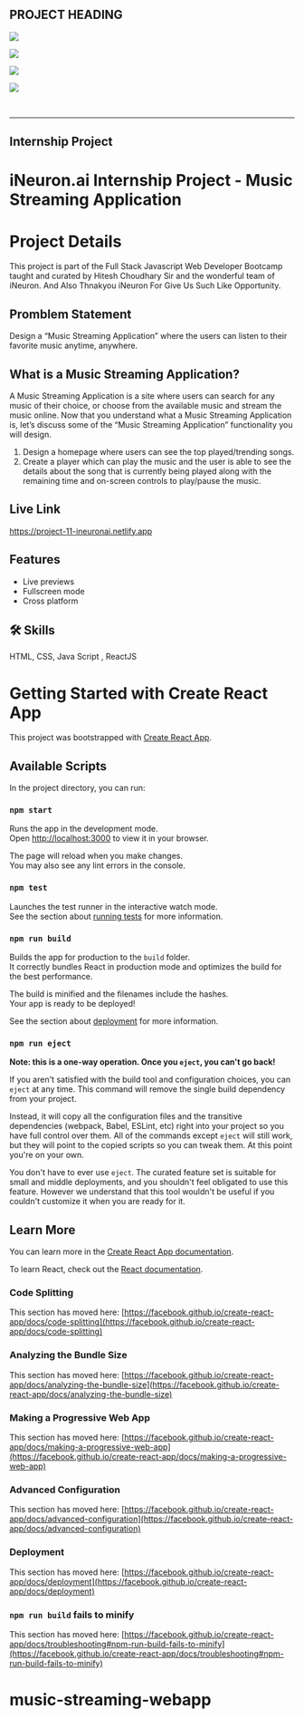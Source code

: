 ## PROJECT HEADING

![](https://img.shields.io/badge/iNeuron.ai%20INTERNSHIP%20PROJECT%20-Music%20Streaming%20Application-blue)

![](https://img.shields.io/badge/TECH%20STACK-HTML%20%7C%20CSS%20%7C%20JAVASCRIPT%20%7C%20REACTJS-black)

![](https://img.shields.io/badge/PROJECT%20OWNER-ANUJ%20SHARMA-blueviolet)

![](https://img.shields.io/badge/SPECIAL%20THANKS-HITESH%20CHOUDHARY%20SIR%20%20%7C%20iNeuron.ai%20TEAM-ff69b4)


&nbsp; 
***
## Internship Project 


# iNeuron.ai Internship Project -  Music Streaming Application


# Project Details 


This project is part of the Full Stack Javascript Web Developer Bootcamp taught and curated by Hitesh Choudhary Sir and the wonderful team of iNeuron.
And Also Thnakyou iNeuron For Give Us Such Like Opportunity.


## Promblem Statement

Design a “Music Streaming Application” where the users can listen to their favorite music
anytime, anywhere.


## What is a Music Streaming Application?

A Music Streaming Application is a site where users can search for any music of their choice,
or choose from the available music and stream the music online.
Now that you understand what a Music Streaming Application is, let’s discuss some of the
“Music Streaming Application” functionality you will design.
1. Design a homepage where users can see the top played/trending songs.
2. Create a player which can play the music and the user is able to see the details about the
song that is currently being played along with the remaining time and on-screen controls to
play/pause the music.


## Live Link
https://project-11-ineuronai.netlify.app


## Features

- Live previews
- Fullscreen mode
- Cross platform


## 🛠 Skills
HTML, CSS, Java Script , ReactJS





# Getting Started with Create React App

This project was bootstrapped with [Create React App](https://github.com/facebook/create-react-app).

## Available Scripts

In the project directory, you can run:

### `npm start`

Runs the app in the development mode.\
Open [http://localhost:3000](http://localhost:3000) to view it in your browser.

The page will reload when you make changes.\
You may also see any lint errors in the console.

### `npm test`

Launches the test runner in the interactive watch mode.\
See the section about [running tests](https://facebook.github.io/create-react-app/docs/running-tests) for more information.

### `npm run build`

Builds the app for production to the `build` folder.\
It correctly bundles React in production mode and optimizes the build for the best performance.

The build is minified and the filenames include the hashes.\
Your app is ready to be deployed!

See the section about [deployment](https://facebook.github.io/create-react-app/docs/deployment) for more information.

### `npm run eject`

**Note: this is a one-way operation. Once you `eject`, you can't go back!**

If you aren't satisfied with the build tool and configuration choices, you can `eject` at any time. This command will remove the single build dependency from your project.

Instead, it will copy all the configuration files and the transitive dependencies (webpack, Babel, ESLint, etc) right into your project so you have full control over them. All of the commands except `eject` will still work, but they will point to the copied scripts so you can tweak them. At this point you're on your own.

You don't have to ever use `eject`. The curated feature set is suitable for small and middle deployments, and you shouldn't feel obligated to use this feature. However we understand that this tool wouldn't be useful if you couldn't customize it when you are ready for it.

## Learn More

You can learn more in the [Create React App documentation](https://facebook.github.io/create-react-app/docs/getting-started).

To learn React, check out the [React documentation](https://reactjs.org/).

### Code Splitting

This section has moved here: [https://facebook.github.io/create-react-app/docs/code-splitting](https://facebook.github.io/create-react-app/docs/code-splitting)

### Analyzing the Bundle Size

This section has moved here: [https://facebook.github.io/create-react-app/docs/analyzing-the-bundle-size](https://facebook.github.io/create-react-app/docs/analyzing-the-bundle-size)

### Making a Progressive Web App

This section has moved here: [https://facebook.github.io/create-react-app/docs/making-a-progressive-web-app](https://facebook.github.io/create-react-app/docs/making-a-progressive-web-app)

### Advanced Configuration

This section has moved here: [https://facebook.github.io/create-react-app/docs/advanced-configuration](https://facebook.github.io/create-react-app/docs/advanced-configuration)

### Deployment

This section has moved here: [https://facebook.github.io/create-react-app/docs/deployment](https://facebook.github.io/create-react-app/docs/deployment)

### `npm run build` fails to minify

This section has moved here: [https://facebook.github.io/create-react-app/docs/troubleshooting#npm-run-build-fails-to-minify](https://facebook.github.io/create-react-app/docs/troubleshooting#npm-run-build-fails-to-minify)
# music-streaming-webapp
